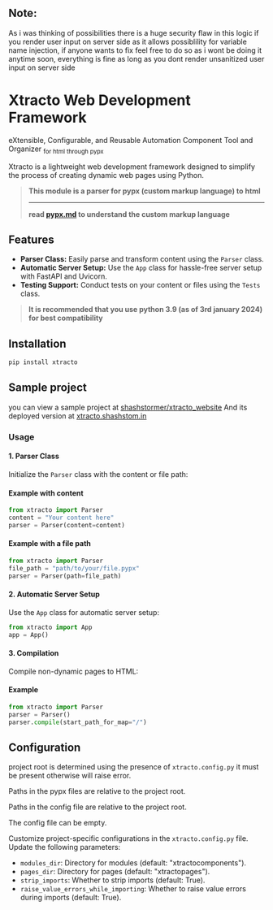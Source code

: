 ## Note: 
As i was thinking of possibilities there is a huge security flaw in this logic if you render user input on server side as it allows possiblility for variable name injection, if anyone wants to fix feel free to do so as i wont be doing it anytime soon, everything is fine as long as you dont render unsanitized user input on server side

# Xtracto Web Development Framework
eXtensible, Configurable, and Reusable Automation Component Tool and Organizer <sub>for html through pypx</sub>


Xtracto is a lightweight web development framework designed to simplify the process of creating dynamic web pages using Python.

> **This module is a parser for pypx (custom markup language) to html**
> ****
> **read [pypx.md](https://github.com/shashstormer/xtracto/blob/master/xtracto/pypx.md) to understand the custom markup language**

## Features

- **Parser Class:** Easily parse and transform content using the `Parser` class.
- **Automatic Server Setup:** Use the `App` class for hassle-free server setup with FastAPI and Uvicorn.
- **Testing Support:** Conduct tests on your content or files using the `Tests` class.

> **It is recommended that you use python 3.9 (as of 3rd january 2024) for best compatibility**

## Installation

```cmd
pip install xtracto
```


## Sample project

you can view a sample project at [shashstormer/xtracto_website](https://github.com/shashstormer/xtracto_website)
And its deployed version at [xtracto.shashstom.in](https://xtracto.shashstorm.in/)

### Usage

#### 1. Parser Class

Initialize the `Parser` class with the content or file path:


#### Example with content
```python
from xtracto import Parser
content = "Your content here"
parser = Parser(content=content)
```


#### Example with a file path
```python
from xtracto import Parser
file_path = "path/to/your/file.pypx"
parser = Parser(path=file_path)
```

#### 2. Automatic Server Setup

Use the `App` class for automatic server setup:

```python
from xtracto import App
app = App()
```

#### 3. Compilation

Compile non-dynamic pages to HTML:


#### Example
```python
from xtracto import Parser
parser = Parser()
parser.compile(start_path_for_map="/")
```


## Configuration


project root is determined using the presence of `xtracto.config.py` it must be present otherwise will raise error.

Paths in the pypx files are relative to the project root.

Paths in the config file are relative to the project root.

The config file can be empty.

Customize project-specific configurations in the `xtracto.config.py` file. Update the following parameters:

- `modules_dir`: Directory for modules (default: "xtractocomponents").
- `pages_dir`: Directory for pages (default: "xtractopages").
- `strip_imports`: Whether to strip imports (default: True).
- `raise_value_errors_while_importing`: Whether to raise value errors during imports (default: True).
